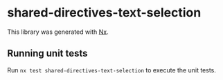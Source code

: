 # shared-directives-text-selection

This library was generated with [Nx](https://nx.dev).

## Running unit tests

Run `nx test shared-directives-text-selection` to execute the unit tests.

